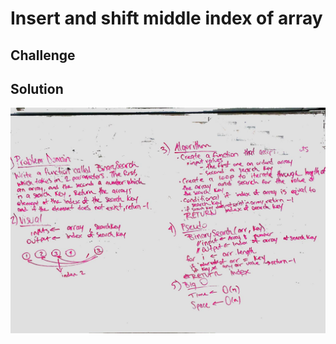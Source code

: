 # Insert and shift middle index of array


## Challenge


## Solution

![Getting Started](../../assets/array_binary_search.jpg)

